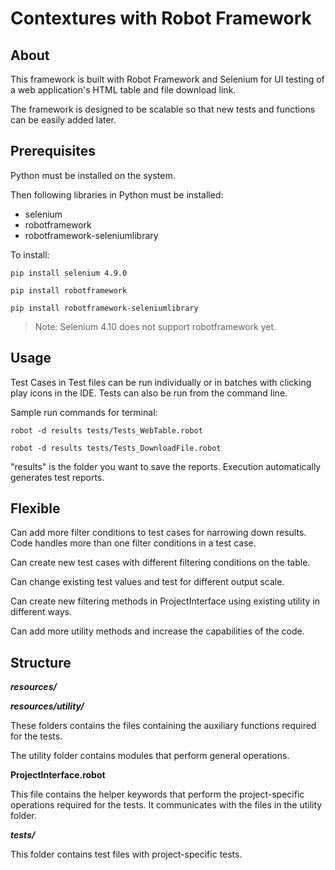 # Contextures with Robot Framework

## About

This framework is built with Robot Framework and Selenium for UI testing of a web application's HTML table and file download link.

The framework is designed to be scalable so that new tests and functions can be easily added later.

## Prerequisites

Python must be installed on the system.

Then following libraries in Python must be installed:

* selenium
* robotframework
* robotframework-seleniumlibrary

To install:

`pip install selenium 4.9.0`

`pip install robotframework`

`pip install robotframework-seleniumlibrary`

> Note: Selenium 4.10 does not support robotframework yet.

## Usage

Test Cases in Test files can be run individually or in batches with clicking play icons in the IDE. Tests can also be run from the command line.

Sample run commands for terminal:

`robot -d results tests/Tests_WebTable.robot`

`robot -d results tests/Tests_DownloadFile.robot`

"results" is the folder you want to save the reports.
Execution automatically generates test reports.

## Flexible

Can add more filter conditions to test cases for narrowing down results. Code handles more than one filter conditions in a test case.

Can create new test cases with different filtering conditions on the table.

Can change existing test values and test for different output scale.

Can create new filtering methods in ProjectInterface using existing utility in different ways.

Can add more utility methods and increase the capabilities of the code.

## Structure

***resources/***

***resources/utility/***

These folders contains the files containing the auxiliary functions required for the tests.

The utility folder contains modules that perform general operations.

**ProjectInterface.robot**

This file contains the helper keywords that perform the project-specific operations required for the tests. It communicates with the files in the utility folder.

***tests/***

This folder contains test files with project-specific tests.
